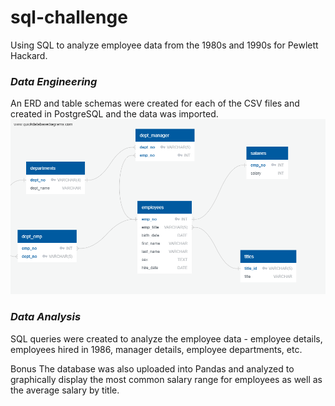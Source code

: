 # sql-challenge
Using SQL to analyze employee data from the 1980s and 1990s for Pewlett Hackard. 

### *Data Engineering*
An ERD and table schemas were created for each of the CSV files and created in PostgreSQL and the data was imported. 
![ERD](EmployeeSQL/EmployeeSQL_ERD.png)

### *Data Analysis*
SQL queries were created to analyze the employee data - employee details, employees hired in 1986, manager details, employee departments, etc.

Bonus
The database was also uploaded into Pandas and analyzed to graphically display the most common salary range for employees as well as the average salary by title. 


